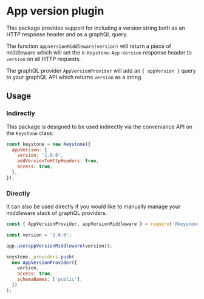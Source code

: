 <!--[meta]
section: api
subSection: utilities
title: App version plugin
[meta]-->

# App version plugin

This package provides support for including a version string both as an HTTP response header and as a graphQL query.

The function `appVersionMiddleware(version)` will return a piece of middleware which will set the `X-Keystone-App-Version` response header to `version` on all HTTP requests.

The graphQL provider `AppVersionProvider` will add an `{ appVersion }` query to your graphQL API which returns `version` as a string.

## Usage

### Indirectly

This package is designed to be used indirectly via the conveniance API on the `Keystone` class:

```javascript
const keystone = new Keystone({
  appVersion: {
    version: '1.0.0',
    addVersionToHttpHeaders: true,
    access: true,
  },
});
```

### Directly

It can also be used directly if you would like to manually manage your middleware stack of graphQL providers.

```javascript
const { AppVersionProvider, appVersionMiddleware } = require('@keystonejs/app-version');

const version = '1.0.0';

app.use(appVersionMiddleware(version));

keystone._providers.push(
  new AppVersionProvider({
    version,
    access: true,
    schemaNames: ['public'],
  })
);
```
